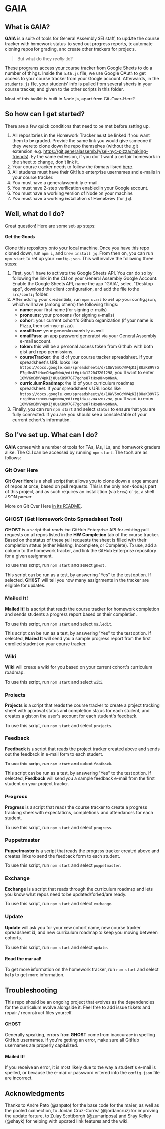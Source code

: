 # GAIA

## What is GAIA?

__GAIA__ is a suite of tools for General Assembly SEI staff, to update the course tracker with homework status, to send out progress reports, to automate cloning repos for grading, and create other trackers for projects.

> But what do they _really_ do?

These programs access your course tracker from Google Sheets to do a number of things. Inside the `auth.js` file, we use Google OAuth to get access to your course tracker from your Google account. Afterwards, in the `students.js` file, your students' info is pulled from several sheets in your course tracker, and given to the other scripts in this folder.

Most of this toolkit is built in Node.js, apart from Git-Over-Here?


## So how can I get started?

There are a few quick conditions that need to be met before setting up.

1. All repositories in the Homework Tracker must be linked if you want them to be graded. Provide the same link you would give someone if they were to clone down the repo themselves (without the .git extension, e.g. https://git.generalassemb.ly/sei-nyc-pizza/making-friends). By the same extension, if you don't want a certain homework in the sheet to change, don't link it.
1. Your course tracker needs to follow the formats listed [here](./src/services/README.md).
1. All students must have their GitHub enterprise usernames and e-mails in your course tracker.
1. You must have a generalassemb.ly e-mail.
1. You must have 2-step verification enabled in your Google account.
1. You must have a working version of Node on your machine.
1. You must have a working installation of Homebrew (for `jq`).

## Well, what do I do?

Great question! Here are some set-up steps:

#### Get the Goods

Clone this repository onto your local machine. Once you have this repo cloned down, run `npm i`, and `brew install jq`. From then on, you can run `npm start` to set up your `config.json`. This will involve the following three steps:

1. First, you'll have to activate the Google Sheets API. You can do so by following the link in the CLI on your General Assembly Google Account. Enable the Google Sheets API, name the app "GAIA", select "Desktop app", download the client configuration, and add the file to the `src/config` folder.
2. After adding your credentials, run `npm start` to set up your config.json, which will have (among others) the following things:
    - __name__: your first name (for signing e-mails)
    - __pronouns__: your pronouns (for signing e-mails)
    - __cohort__: your current cohort's Github organization (if your name is Pizza, then sei-nyc-pizza).
    - __emailUser__: your generalassemb.ly e-mail.
    - __emailPass__: an app password generated via your General Assembly e-mail account.
    - __token__: this will be a personal access token from Github, with both gist and repo permissions.
    - __courseTracker__: the id of your course tracker spreadsheet. If your spreadsheet's URL looks like `https://docs.google.com/spreadsheets/d/1OWV6mCdWV4pKIj8UaK89V7GF7gdhs87tHxeOHwp0NmA/edit#gid=122047201298`, you'll want to enter `1OWV6mCdWV4pKIj8UaK89V7GF7gdhs87tHxeOHwp0NmA`.
    - __curriculumRoadmap__: the id of your curriculum roadmap spreadsheet. If your spreadsheet's URL looks like `https://docs.google.com/spreadsheets/d/1OWV6mCdWV4pKIj8UaK89V7GF7gdhs87tHxeOHwp0NmA/edit#gid=122047201298`, you'll want to enter `1OWV6mCdWV4pKIj8UaK89V7GF7gdhs87tHxeOHwp0NmA`.
3. Finally, you can run `npm start` and select `status` to ensure that you are fully connected. If you are, you should see a console.table of your current cohort's information.

## So I've set up. What can I do?

__GAIA__ comes with a number of tools for TAs, IAs, ILs, and homework graders alike. The CLI can be accessed by running `npm start`. The tools are as follows:

### Git Over Here

__Git Over Here__ is a shell script that allows you to clone down a large amount of repos at once, based on pull requests. This is the only non-Node.js part of this project, and as such requires an installation (via `brew`) of `jq`, a shell JSON parser. 

More on Git Over Here [in its README](./src/scripts/git-over-here/README.md).

### GHOST (Get Homework Onto Spreadsheet Tool)

__GHOST__ is a script that reads the GitHub Enterprise API for existing pull requests on all repos listed in the __HW Completion__ tab of the course tracker. Based on the status of these pull requests the sheet is filled with their completion status (either Missing, Incomplete, or Complete). To use, add a column to the homework tracker, and link the GitHub Enterprise repository for a given assignment.

To use this script, run `npm start` and select `ghost`.

This script can be run as a test, by answering "Yes" to the test option. If selected, __GHOST__ will tell you how many assignments in the tracker are eligible for updates.

### Mailed It!

__Mailed It!__ is a script that reads the course tracker for homework completion and sends students a progress report based on their completion. 

To use this script, run `npm start` and select `mailedit`.

This script can be run as a test, by answering "Yes" to the test option. If selected, __Mailed It__  will send you a sample progress report from the first enrolled student on your course tracker.

### Wiki

__Wiki__ will create a wiki for you based on your current cohort's curriculum roadmap.

To use this script, run `npm start` and select `wiki`.

### Projects

__Projects__ is a script that reads the course tracker to create a project tracking sheet with approval status and completion status for each student, and creates a gist on the user's account for each student's feedback.

To use this script, run `npm start` and select `projects`.

### Feedback

__Feedback__ is a script that reads the project tracker created above and sends out the feedback in e-mail form to each student.

To use this script, run `npm start` and select `feedback`.

This script can be run as a test, by answering "Yes" to the test option. If selected, __Feedback__ will send you a sample feedback e-mail from the first student on your project tracker.

### Progress

__Progress__ is a script that reads the course tracker to create a progress tracking sheet with expectations, completions, and attendances for each student.

To use this script, run `npm start` and select `progress`.

### Puppetmaster 

__Puppetmaster__ is a script that reads the progress tracker created above and creates links to send the feedback form to each student.

To use this script, run `npm start` and select `puppetmaster`.

### Exchange

__Exchange__ is a script that reads through the curriculum roadmap and lets you know what repos need to be updated/forked/are ready.

To use this script, run `npm start` and select `exchange`.

### Update

__Update__ will ask you for your new cohort name, new course tracker spreadsheet id, and new curriculum roadmap to keep you moving between cohorts.

To use this script, run `npm start` and select `update`.

#### Read the manual!

To get more information on the homework tracker, run `npm start` and select `help` to get more information.

## Troubleshooting

This repo should be an ongoing project that evolves as the dependencies for the curriculum evolve alongside it. Feel free to add issue tickets and repair / reconstruct files yourself.

#### GHOST

Generally speaking, errors from __GHOST__ come from inaccuracy in spelling GitHub usernames. If you're getting an error, make sure all GitHub usernames are properly capitalized.

#### Mailed It!

If you receive an error, it is most likely due to the way a student's e-mail is spelled, or because the e-mail or password entered into the `config.json` file are incorrect.

## Acknowledgments

Thanks to Andre Pato (@anpato) for the base code for the mailer, as well as the pooled connection, to Jordan Cruz-Correa (@jordancruz) for improving the update feature, to Zulay Scottborgh (@zumariposa) and Shay Kelley (@shayk) for helping with updated link features and the wiki.

